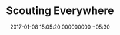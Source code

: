 ---
title: Scouting Everywhere
page_name: scouting
short_description: A blog about Scouting
dest: https://scoutingeverywhere.blogspot.com
color: purple
tag:
- material-design
- blogger
image: "/assets/projects/sc.png"
languages:
- AngularJS
- HTML5
- CSS3
description: 'Scouting Everywhere is a blog, running on Blogger platform.  As the
  name implies, it a blog about Scouting. As of May 2018,  it’s total pageviews was
  2.6 million.

'
features:
- Complete Material Design UI
- Google Sign In
- Search using speech (Implemented using Webkit Speech API)
- Responsiv UI
- Schematic Structure (Schema markup)
date: 2017-01-08 15:05:20.000000000 +05:30
permalink: "/project/scouting.html"
layout: project
---